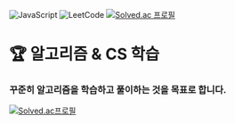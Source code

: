 ![JavaScript](https://img.shields.io/badge/JavaScript-F7DF1E?style=flat&logo=javascript&logoColor=black) ![LeetCode](https://img.shields.io/badge/-LeetCode-FFA116?style=flat&logo=LeetCode&logoColor=black) 
[![Solved.ac
프로필](http://mazassumnida.wtf/api/mini/generate_badge?boj=dqdq4197)](https://solved.ac/dqdq4197)
# 🏆 알고리즘 & CS 학습
### 꾸준히 알고리즘을 학습하고 풀이하는 것을 목표로 합니다.

[![Solved.ac프로필](http://mazassumnida.wtf/api/v2/generate_badge?boj=dqdq4197)](https://solved.ac/dqdq4197)
